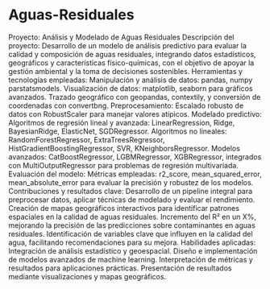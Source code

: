 # Aguas-Residuales
Proyecto: Análisis y Modelado de Aguas Residuales
Descripción del proyecto: Desarrollo de un modelo de análisis predictivo para evaluar la calidad y composición de aguas residuales, integrando datos estadísticos, geográficos y características físico-químicas, con el objetivo de apoyar la gestión ambiental y la toma de decisiones sostenibles.
Herramientas y tecnologías empleadas:
Manipulación y análisis de datos:
pandas, numpy parstatsmodels.
Visualización de datos:
matplotlib, seaborn para gráficos avanzados.
Trazado geográfico con geopandas, contextily, y conversión de coordenadas con convertbng.
Preprocesamiento:
Escalado robusto de datos con RobustScaler para manejar valores atípicos.
Modelado predictivo:
Algoritmos de regresión lineal y avanzada: LinearRegression, Ridge, BayesianRidge, ElasticNet, SGDRegressor.
Algoritmos no lineales: RandomForestRegressor, ExtraTreesRegressor, HistGradientBoostingRegressor, SVR, KNeighborsRegressor.
Modelos avanzados: CatBoostRegressor, LGBMRegressor, XGBRegressor, integrados con MultiOutputRegressor para problemas de regresión multivariada.
Evaluación del modelo:
Métricas empleadas: r2_score, mean_squared_error, mean_absolute_error para evaluar la precisión y robustez de los modelos.
Contribuciones y resultados clave:
Desarrollo de un pipeline integral para preprocesar datos, aplicar técnicas de modelado y evaluar el rendimiento.
Creación de mapas geográficos interactivos para identificar patrones espaciales en la calidad de aguas residuales.
Incremento del R² en un X%, mejorando la precisión de las predicciones sobre contaminantes en aguas residuales.
Identificación de variables clave que influyen en la calidad del agua, facilitando recomendaciones para su mejora.
Habilidades aplicadas:
Integración de análisis estadístico y geoespacial.
Diseño e implementación de modelos avanzados de machine learning.
Interpretación de métricas y resultados para aplicaciones prácticas.
Presentación de resultados mediante visualizaciones y mapas geográficos.
